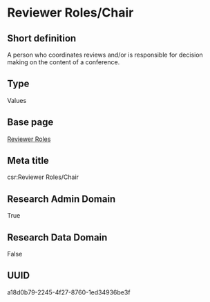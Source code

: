 # Reviewer Roles/Chair
## Short definition
A person who coordinates reviews and/or is responsible for decision making on the content of a conference.
## Type
Values
## Base page
[Reviewer Roles](../../Picklists/Reviewer%20Roles.md)
## Meta title
csr:Reviewer Roles/Chair
## Research Admin Domain
True
## Research Data Domain
False
## UUID
a18d0b79-2245-4f27-8760-1ed34936be3f
